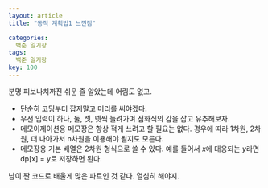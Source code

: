```yaml
---
layout: article
title: "동적 계획법1 느낀점"

categories:
  백준 일기장
tags:
  백준 일기장
key: 100
---
```


분명 피보나치까진 쉬운 줄 알았는데 어림도 없고.

- 단순히 코딩부터 잡지말고 머리를 써야겠다.
- 우선 입력이 하나, 둘, 셋, 넷씩 늘려가며 점화식의 감을 잡고 유추해보자.
- 메모이제이션용 메모장은 항상 적게 쓰려고 할 필요는 없다. 경우에 따라 1차원, 2차원, 더 나아가서 n차원을 이용해야 될지도 모른다.
- 메모장용 기본 배열은 2차원 형식으로 쓸 수 있다. 예를 들어서 $x$에 대응되는 $y$라면 dp[x] = y로 저장하면 된다. 

남이 짠 코드로 배울게 많은 파트인 것 같다. 열심히 해야지.
